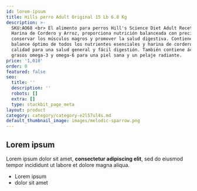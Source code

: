 ```yaml
---
id: lorem-ipsum
title: Hills perro Adult Original 15 Lb 6.8 Kg
description: >-
  SKU:AO68 <br> El alimento para perros Hill's Science Diet Adult Receta de
  Harina de Cordero y Arroz, proporciona nutrición balanceada con precisión para
  conservar los músculos magros y promover la salud digestiva. Contiene un
  balance óptimo de todos los nutrientes esenciales y harina de cordero de alta
  calidad para una salud general y fácil digestión. También contiene ácidos
  grasos omega-3 y omega-6 para una piel sana y un pelaje radiante.
price: '1,010'
order: 0
featured: false
seo:
  title: ''
  description: ''
  robots: []
  extra: []
  type: stackbit_page_meta
layout: product
category: category/category-e2l57ul4s.md
default_thumbnail_image: images/melodic-sparrow.png
---
```

## Lorem ipsum

Lorem ipsum dolor sit amet, **consectetur adipiscing elit**, sed do eiusmod tempor incididunt ut labore et dolore magna aliqua.

- Lorem ipsum
- dolor sit amet